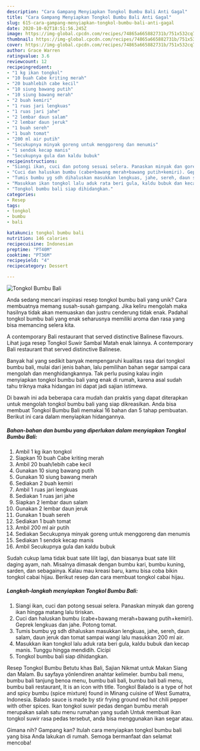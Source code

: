 ```yaml
---
description: "Cara Gampang Menyiapkan Tongkol Bumbu Bali Anti Gagal"
title: "Cara Gampang Menyiapkan Tongkol Bumbu Bali Anti Gagal"
slug: 615-cara-gampang-menyiapkan-tongkol-bumbu-bali-anti-gagal
date: 2020-10-02T18:51:56.245Z
image: https://img-global.cpcdn.com/recipes/74865a665882731b/751x532cq70/tongkol-bumbu-bali-foto-resep-utama.jpg
thumbnail: https://img-global.cpcdn.com/recipes/74865a665882731b/751x532cq70/tongkol-bumbu-bali-foto-resep-utama.jpg
cover: https://img-global.cpcdn.com/recipes/74865a665882731b/751x532cq70/tongkol-bumbu-bali-foto-resep-utama.jpg
author: Grace Warren
ratingvalue: 3.6
reviewcount: 12
recipeingredient:
- "1 kg ikan tongkol"
- "10 buah Cabe kriting merah"
- "20 buahlebih cabe kecil"
- "10 siung bawang putih"
- "10 siung bawang merah"
- "2 buah kemiri"
- "1 ruas jari lengkuas"
- "1 ruas jari jahe"
- "2 lembar daun salam"
- "2 lembar daun jeruk"
- "1 buah sereh"
- "1 buah tomat"
- "200 ml air putih"
- "Secukupnya minyak goreng untuk menggoreng dan menumis"
- "1 sendok kecap manis"
- "Secukupnya gula dan kaldu bubuk"
recipeinstructions:
- "Siangi ikan, cuci dan potong sesuai selera. Panaskan minyak dan goreng ikan hingga matang lalu tiriskan."
- "Cuci dan haluskan bumbu (cabe+bawang merah+bawang putih+kemiri). Geprek lengkuas dan jahe. Potong tomat."
- "Tumis bumbu yg sdh dihaluskan masukkan lengkuas, jahe, sereh, daun salam, daun jeruk dan tomat sampai wangi lalu masukkan 200 ml air."
- "Masukkan ikan tongkol lalu aduk rata beri gula, kaldu bubuk dan kecap manis. Tunggu hingga mendidih. Cicipi"
- "Tongkol bumbu bali siap dihidangkan."
categories:
- Resep
tags:
- tongkol
- bumbu
- bali

katakunci: tongkol bumbu bali 
nutrition: 146 calories
recipecuisine: Indonesian
preptime: "PT40M"
cooktime: "PT36M"
recipeyield: "4"
recipecategory: Dessert

---
```



![Tongkol Bumbu Bali](https://img-global.cpcdn.com/recipes/74865a665882731b/751x532cq70/tongkol-bumbu-bali-foto-resep-utama.jpg)

Anda sedang mencari inspirasi resep tongkol bumbu bali yang unik? Cara membuatnya memang susah-susah gampang. Jika keliru mengolah maka hasilnya tidak akan memuaskan dan justru cenderung tidak enak. Padahal tongkol bumbu bali yang enak seharusnya memiliki aroma dan rasa yang bisa memancing selera kita.

A contemporary Bali restaurant that served distinctive Balinese flavours. Lihat juga resep Tongkol Suwir Sambal Matah enak lainnya. A contemporary Bali restaurant that served distinctive Balinese.

Banyak hal yang sedikit banyak mempengaruhi kualitas rasa dari tongkol bumbu bali, mulai dari jenis bahan, lalu pemilihan bahan segar sampai cara mengolah dan menghidangkannya. Tak perlu pusing kalau ingin menyiapkan tongkol bumbu bali yang enak di rumah, karena asal sudah tahu triknya maka hidangan ini dapat jadi sajian istimewa.


Di bawah ini ada beberapa cara mudah dan praktis yang dapat diterapkan untuk mengolah tongkol bumbu bali yang siap dikreasikan. Anda bisa membuat Tongkol Bumbu Bali memakai 16 bahan dan 5 tahap pembuatan. Berikut ini cara dalam menyiapkan hidangannya.

<!--inarticleads1-->

##### Bahan-bahan dan bumbu yang diperlukan dalam menyiapkan Tongkol Bumbu Bali:

1. Ambil 1 kg ikan tongkol
1. Siapkan 10 buah Cabe kriting merah
1. Ambil 20 buah/lebih cabe kecil
1. Gunakan 10 siung bawang putih
1. Gunakan 10 siung bawang merah
1. Sediakan 2 buah kemiri
1. Ambil 1 ruas jari lengkuas
1. Sediakan 1 ruas jari jahe
1. Siapkan 2 lembar daun salam
1. Gunakan 2 lembar daun jeruk
1. Gunakan 1 buah sereh
1. Sediakan 1 buah tomat
1. Ambil 200 ml air putih
1. Sediakan Secukupnya minyak goreng untuk menggoreng dan menumis
1. Sediakan 1 sendok kecap manis
1. Ambil Secukupnya gula dan kaldu bubuk


Sudah cukup lama tidak buat sate lilit lagi, dan biasanya buat sate lilit daging ayam, nah. Misalnya dimasak dengan bumbu kari, bumbu kuning, sarden, dan sebagainya. Kalau mau kreasi baru, kamu bisa coba bikin tongkol cabai hijau. Berikut resep dan cara membuat tongkol cabai hijau. 

<!--inarticleads2-->

##### Langkah-langkah menyiapkan Tongkol Bumbu Bali:

1. Siangi ikan, cuci dan potong sesuai selera. Panaskan minyak dan goreng ikan hingga matang lalu tiriskan.
1. Cuci dan haluskan bumbu (cabe+bawang merah+bawang putih+kemiri). Geprek lengkuas dan jahe. Potong tomat.
1. Tumis bumbu yg sdh dihaluskan masukkan lengkuas, jahe, sereh, daun salam, daun jeruk dan tomat sampai wangi lalu masukkan 200 ml air.
1. Masukkan ikan tongkol lalu aduk rata beri gula, kaldu bubuk dan kecap manis. Tunggu hingga mendidih. Cicipi
1. Tongkol bumbu bali siap dihidangkan.


Resep Tongkol Bumbu Betutu khas Bali, Sajian Nikmat untuk Makan Siang dan Malam. Bu sayfaya yönlendiren anahtar kelimeler. bumbu bali menu, bumbu bali tanjung benoa menu, bumbu bali bali, bumbu bali bali menu, bumbu bali restaurant, It is an icon with title. Tongkol Balado is a type of hot and spicy bumbu (spice mixture) found in Minang cuisine of West Sumatra, Indonesia. Balado sauce is made by stir frying ground red hot chili pepper with other spices. Ikan tongkol suwir pedas dengan bumbu merah merupakan salah satu menu rumahan yang sudah Untuk membuat ikan tongkol suwir rasa pedas tersebut, anda bisa menggunakan ikan segar atau. 

Gimana nih? Gampang kan? Itulah cara menyiapkan tongkol bumbu bali yang bisa Anda lakukan di rumah. Semoga bermanfaat dan selamat mencoba!

